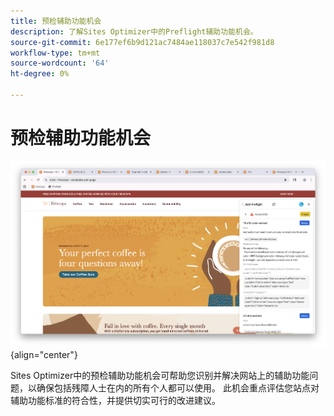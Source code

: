 ```yaml
---
title: 预检辅助功能机会
description: 了解Sites Optimizer中的Preflight辅助功能机会。
source-git-commit: 6e177ef6b9d121ac7484ae118037c7e542f981d8
workflow-type: tm+mt
source-wordcount: '64'
ht-degree: 0%

---
```



# 预检辅助功能机会

![预检辅助功能机会](./assets/accessibility/hero.png){align="center"}

Sites Optimizer中的预检辅助功能机会可帮助您识别并解决网站上的辅助功能问题，以确保包括残障人士在内的所有个人都可以使用。 此机会重点评估您站点对辅助功能标准的符合性，并提供切实可行的改进建议。
